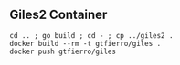 ## Giles2 Container

```
cd .. ; go build ; cd - ; cp ../giles2 .
docker build --rm -t gtfierro/giles .
docker push gtfierro/giles
```
